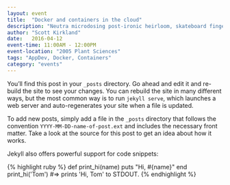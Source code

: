 ```yaml
---
layout: event
title:  "Docker and containers in the cloud"
description: "Neutra microdosing post-ironic heirloom, skateboard fingerstache distillery keytar try-hard chambray fanny pack small batch hammock literally yuccie."
author: "Scott Kirkland"
date:   2016-04-12
event-time: 11:00AM - 12:00PM
event-location: "2005 Plant Sciences"
tags: "AppDev, Docker, Containers"
category: "events"
---
```


You’ll find this post in your `_posts` directory. Go ahead and edit it and re-build the site to see your changes. You can rebuild the site in many different ways, but the most common way is to run `jekyll serve`, which launches a web server and auto-regenerates your site when a file is updated.

To add new posts, simply add a file in the `_posts` directory that follows the convention `YYYY-MM-DD-name-of-post.ext` and includes the necessary front matter. Take a look at the source for this post to get an idea about how it works.

Jekyll also offers powerful support for code snippets:

{% highlight ruby %}
def print_hi(name)
  puts "Hi, #{name}"
end
print_hi('Tom')
#=> prints 'Hi, Tom' to STDOUT.
{% endhighlight %}
